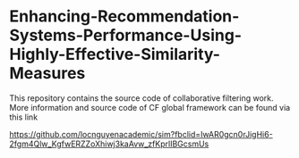 # Enhancing-Recommendation-Systems-Performance-Using-Highly-Effective-Similarity-Measures
This repository contains the source code of collaborative filtering work.
More information and source code of CF global framework can be found via this link

https://github.com/locnguyenacademic/sim?fbclid=IwAR0gcn0rJigHi6-2fgm4Qlw_KgfwERZZoXhiwj3kaAvw_zfKprlIBGcsmUs

